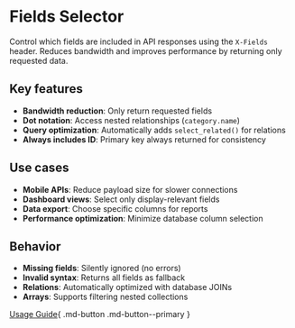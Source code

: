 # Fields Selector

Control which fields are included in API responses using the `X-Fields` header. Reduces bandwidth and improves performance by returning only requested data.

## Key features

- **Bandwidth reduction**: Only return requested fields
- **Dot notation**: Access nested relationships (`category.name`)
- **Query optimization**: Automatically adds `select_related()` for relations
- **Always includes ID**: Primary key always returned for consistency

## Use cases

- **Mobile APIs**: Reduce payload size for slower connections
- **Dashboard views**: Select only display-relevant fields
- **Data export**: Choose specific columns for reports
- **Performance optimization**: Minimize database column selection

## Behavior

- **Missing fields**: Silently ignored (no errors)
- **Invalid syntax**: Returns all fields as fallback
- **Relations**: Automatically optimized with database JOINs
- **Arrays**: Supports filtering nested collections

[Usage Guide](guide.md){ .md-button .md-button--primary }

